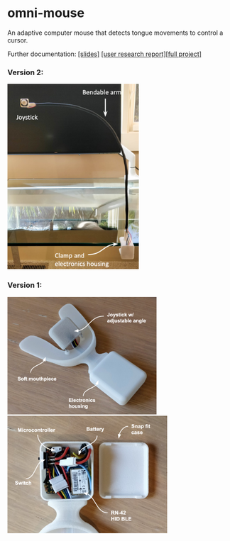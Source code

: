 # omni-mouse
An adaptive computer mouse that detects tongue movements to control a cursor.


Further documentation: [[slides]](https://docs.google.com/presentation/d/1gqfWp77rRQ_fnIK2S10crAoqV5gvX4WOMWYWn-EFgvU/edit?usp=sharing) [[user research report]](https://docs.google.com/document/d/1HK3PQHsJ8Ys6pttRrG1V9VscqA7xPYf28z5V0fU0UI0/edit?usp=sharing)[[full project]](https://github.com/omni-mouse)

### Version 2:

<img src="v2/images/omni_v2.png" width = "296">

### Version 1:

<img src="v1/images/mouthpiece.png" width = "336"> <img src="v1/images/electronics.png" width = "360">
